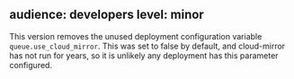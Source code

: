 audience: developers
level: minor
---
This version removes the unused deployment configuration variable `queue.use_cloud_mirror`.  This was set to false by default, and cloud-mirror has not run for years, so it is unlikely any deployment has this parameter configured.
